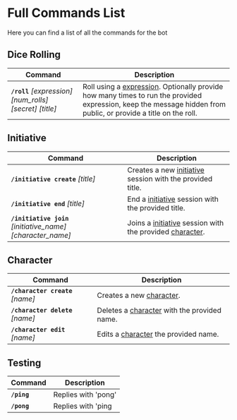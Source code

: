 # Full Commands List
Here you can find a list of all the commands for the bot

## Dice Rolling
| Command     | Description |
| ----------- | ----------- |
| **`/roll`** *[expression] [num_rolls] [secret] [title]* |  Roll using a [expression](/guide/commands/dice/#expression). Optionally provide how many times to run the provided expression, keep the message hidden from public, or provide a title on the roll.|

## Initiative
| Command     | Description |
| ----------- | ----------- |
| **`/initiative create`** *[title]* |  Creates a new [initiative](/guide/commands/initiative/) session with the provided title. |
| **`/initiative end`** *[title]* |  End a [initiative](/guide/commands/initiative/) session with the provided title. |
| **`/initiative join`** *[initiative_name] [character_name]* |  Joins a [initiative](/guide/commands/initiative/) session with the provided [character](/guide/commands/character). |

## Character
| Command     | Description |
| ----------- | ----------- |
| **`/character create`** *[name]* |  Creates a new [character](/guide/commands/character/). |
| **`/character delete`** *[name]* |  Deletes a [character](/guide/commands/character/) with the provided name. |
| **`/character edit`** *[name]* |  Edits a [character](/guide/commands/character/) the provided name. |

## Testing
| Command     | Description |
| ----------- | ----------- |
| **`/ping`** | Replies with 'pong' |
| **`/pong`** | Replies with 'ping |